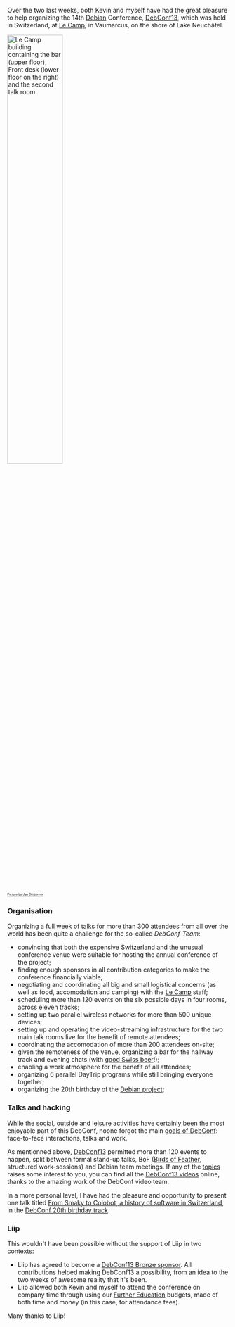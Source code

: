 Over the two last weeks, both Kevin and myself have had the great pleasure to help organizing the 14th [Debian](http://debian.org/) Conference, [DebConf13](http://debconf13.ch/ "DebConf13.ch"), which was held in Switzerland, at [Le Camp](http://www.lecamp.ch/), in Vaumarcus, on the shore of Lake Neuchâtel.

<a href="https://gallery.debconf.org/main.php?g2_itemId=60931"><img alt="Le Camp building containing the bar (upper floor), Front desk (lower floor on the right) and the second talk room" src="http://blog.liip.ch/files/images/blog/exp_img-8614.jpg" style="width: 50%;" title="One of the buildings used for talks at DebConf13" /><br /><span style="font-size: 0.5em;">Picture by Jan Dittberner</span></a>

### Organisation
Organizing a full week of talks for more than 300 attendees from all over the world has been quite a challenge for the so-called _DebConf-Team_:

- convincing that both the expensive Switzerland and the unusual conference venue were suitable for hosting the annual conference of the project;
- finding enough sponsors in all contribution categories to make the conference financially viable;
- negotiating and coordinating all big and small logistical concerns (as well as food, accomodation and camping) with the [Le Camp](http://www.lecamp.ch/) staff;
- scheduling more than 120 events on the six possible days in four rooms, across eleven tracks;
- setting up two parallel wireless networks for more than 500 unique devices;
- setting up and operating the video-streaming infrastructure for the two main talk rooms live for the benefit of remote attendees;
- coordinating the accomodation of more than 200 attendees on-site;
- given the remoteness of the venue, organizing a bar for the hallway track and evening chats (with [good Swiss beer](http://www.haslibier.ch/)!);
- enabling a work atmosphere for the benefit of all attendees;
- organizing 6 parallel DayTrip programs while still bringing everyone together;
- organizing the 20th birthday of the [Debian project](http://debian.org/);

### Talks and hacking
While the [social](https://gallery.debconf.org/main.php?g2_itemId=59936), [outside](http://photos.cihar.com/g/2013-debconf/IMGP8487.html) and [leisure](http://joeyh.name/blog/entry/swiss_cheese/) activities have certainly been the most enjoyable part of this DebConf, noone forgot the main [goals of DebConf](http://debconf.org/goals.shtml): face-to-face interactions, talks and work.

As mentionned above, [DebConf13](http://debconf13.ch/) permitted more than 120 events to happen, split between formal stand-up talks, BoF ([Birds of Feather](https://en.wikipedia.org/wiki/Birds_of_a_feather_(computing)), structured work-sessions) and Debian team meetings.
If any of the [topics](http://penta.debconf.org/dc13_schedule/events.en.html) raises some interest to you, you can find all the [DebConf13 videos](http://www.irill.org/videos/debconf13/) online, thanks to the amazing work of the DebConf video team.

In a more personal level, I have had the pleasure and opportunity to present one talk titled [From Smaky to Colobot, a history of software in Switzerland](http://penta.debconf.org/dc13_schedule/events/1011.en.html), in the [DebConf 20th birthday track](http://debconf13.debconf.org/birthday.xhtml).
### Liip
This wouldn't have been possible without the support of Liip in two contexts:

- Liip has agreed to become a [DebConf13 Bronze sponsor](http://debconf13.debconf.org/sponsors.xhtml#cat3-sponsors). All contributions helped making DebConf13 a possibility, from an idea to the two weeks of awesome reality that it's been.
- Liip allowed both Kevin and myself to attend the conference on company time through using our [Further Education](http://www.liip.ch/en/who/philosophy#LEARNING) budgets, made of both time and money (in this case, for attendance fees).

Many thanks to Liip!
